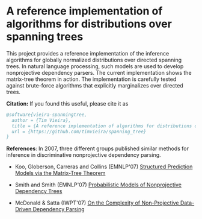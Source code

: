 # A reference implementation of algorithms for distributions over spanning trees

This project provides a reference implementation of the inference algorithms for
globally normalized distributions over directed spanning trees.  In natural
language processing, such models are used to develop nonprojective dependency
parsers.  The current implementation shows the matrix-tree theorem in
action. The implementation is carefully tested against brute-force algorithms
that explicitly marginalizes over directed trees.


**Citation:** If you found this useful, please cite it as
```bibtex
@software{vieira-spanningtree,
  author = {Tim Vieira},
  title = {A reference implementation of algorithms for distributions over spanning trees},
  url = {https://github.com/timvieira/spanning_tree}
}
```

**References**: In 2007, three different groups published similar methods for
inference in discriminative nonprojective dependency parsing.

 - Koo, Globerson, Carreras and Collins (EMNLP'07)
   [Structured Prediction Models via the Matrix-Tree Theorem](https://www.aclweb.org/anthology/D07-1015)

 - Smith and Smith (EMNLP'07)
   [Probabilistic Models of Nonprojective Dependency Trees](https://www.aclweb.org/anthology/D07-1014)

 - McDonald & Satta (IWPT'07)
   [On the Complexity of Non-Projective Data-Driven Dependency Parsing](https://www.aclweb.org/anthology/W07-2216)
